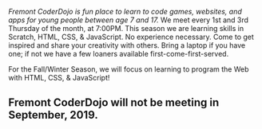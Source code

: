 
<p id="info"><em>Fremont CoderDojo is fun place to learn to code games, websites, and apps for young people between age 7 and 17.</em> We meet every 1st and 3rd Thursday of the month, at 7:00PM. This season we are learning skills in Scratch, HTML, CSS, & JavaScript. No experience necessary. Come to get inspired and share your creativity with others. Bring a laptop if you have one; if not we have a few loaners available first-come-first-served.</p>

<p id="info">For the Fall/Winter Season, we will focus on learning to program the Web with HTML, CSS, & JavaScript!</p>

<h2>Fremont CoderDojo will not be meeting in September, 2019.</h2>


<center><div id="eventbrite-widget-container-71441807369"></div></center>

<script src="https://www.eventbrite.com/static/widgets/eb_widgets.js"></script>

<script type="text/javascript">
    var exampleCallback = function() {
        console.log('Order complete!');
    };

    window.EBWidgets.createWidget({
        // Required
        widgetType: 'checkout',
        eventId: '71441807369',
        iframeContainerId: 'eventbrite-widget-container-71441807369',

        // Optional
        iframeContainerHeight: 425,  // Widget height in pixels. Defaults to a minimum of 425px if not provided
        onOrderComplete: exampleCallback  // Method called when an order has successfully completed
    });
</script>